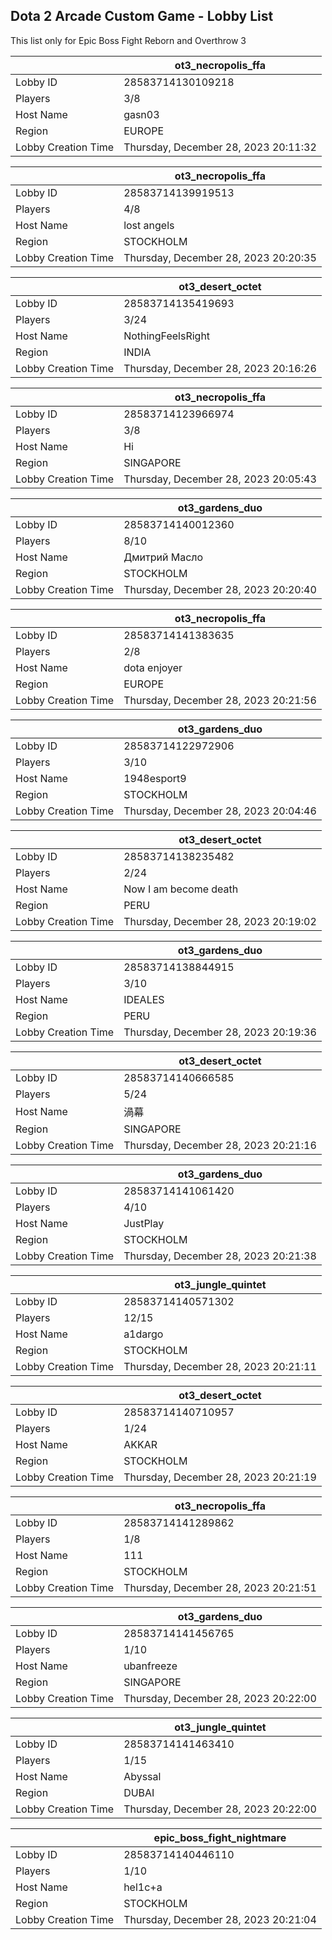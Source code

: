 ## Dota 2 Arcade Custom Game - Lobby List

This list only for Epic Boss Fight Reborn and Overthrow 3

|  | ot3_necropolis_ffa |
| ------ | ------ |
| Lobby ID | 28583714130109218 |
| Players | 3/8 |
| Host Name | gasn03 |
| Region | EUROPE |
| Lobby Creation Time | Thursday, December 28, 2023 20:11:32 |


|  | ot3_necropolis_ffa |
| ------ | ------ |
| Lobby ID | 28583714139919513 |
| Players | 4/8 |
| Host Name | lost angels |
| Region | STOCKHOLM |
| Lobby Creation Time | Thursday, December 28, 2023 20:20:35 |


|  | ot3_desert_octet |
| ------ | ------ |
| Lobby ID | 28583714135419693 |
| Players | 3/24 |
| Host Name | NothingFeelsRight |
| Region | INDIA |
| Lobby Creation Time | Thursday, December 28, 2023 20:16:26 |


|  | ot3_necropolis_ffa |
| ------ | ------ |
| Lobby ID | 28583714123966974 |
| Players | 3/8 |
| Host Name | Hi |
| Region | SINGAPORE |
| Lobby Creation Time | Thursday, December 28, 2023 20:05:43 |


|  | ot3_gardens_duo |
| ------ | ------ |
| Lobby ID | 28583714140012360 |
| Players | 8/10 |
| Host Name | Дмитрий Масло |
| Region | STOCKHOLM |
| Lobby Creation Time | Thursday, December 28, 2023 20:20:40 |


|  | ot3_necropolis_ffa |
| ------ | ------ |
| Lobby ID | 28583714141383635 |
| Players | 2/8 |
| Host Name | dota enjoyer |
| Region | EUROPE |
| Lobby Creation Time | Thursday, December 28, 2023 20:21:56 |


|  | ot3_gardens_duo |
| ------ | ------ |
| Lobby ID | 28583714122972906 |
| Players | 3/10 |
| Host Name | 1948esport9 |
| Region | STOCKHOLM |
| Lobby Creation Time | Thursday, December 28, 2023 20:04:46 |


|  | ot3_desert_octet |
| ------ | ------ |
| Lobby ID | 28583714138235482 |
| Players | 2/24 |
| Host Name | Now I am become death |
| Region | PERU |
| Lobby Creation Time | Thursday, December 28, 2023 20:19:02 |


|  | ot3_gardens_duo |
| ------ | ------ |
| Lobby ID | 28583714138844915 |
| Players | 3/10 |
| Host Name | IDEALES |
| Region | PERU |
| Lobby Creation Time | Thursday, December 28, 2023 20:19:36 |


|  | ot3_desert_octet |
| ------ | ------ |
| Lobby ID | 28583714140666585 |
| Players | 5/24 |
| Host Name | 渦幕 |
| Region | SINGAPORE |
| Lobby Creation Time | Thursday, December 28, 2023 20:21:16 |


|  | ot3_gardens_duo |
| ------ | ------ |
| Lobby ID | 28583714141061420 |
| Players | 4/10 |
| Host Name | JustPlay |
| Region | STOCKHOLM |
| Lobby Creation Time | Thursday, December 28, 2023 20:21:38 |


|  | ot3_jungle_quintet |
| ------ | ------ |
| Lobby ID | 28583714140571302 |
| Players | 12/15 |
| Host Name | a1dargo |
| Region | STOCKHOLM |
| Lobby Creation Time | Thursday, December 28, 2023 20:21:11 |


|  | ot3_desert_octet |
| ------ | ------ |
| Lobby ID | 28583714140710957 |
| Players | 1/24 |
| Host Name | AKKAR |
| Region | STOCKHOLM |
| Lobby Creation Time | Thursday, December 28, 2023 20:21:19 |


|  | ot3_necropolis_ffa |
| ------ | ------ |
| Lobby ID | 28583714141289862 |
| Players | 1/8 |
| Host Name | 111 |
| Region | STOCKHOLM |
| Lobby Creation Time | Thursday, December 28, 2023 20:21:51 |


|  | ot3_gardens_duo |
| ------ | ------ |
| Lobby ID | 28583714141456765 |
| Players | 1/10 |
| Host Name | ubanfreeze |
| Region | SINGAPORE |
| Lobby Creation Time | Thursday, December 28, 2023 20:22:00 |


|  | ot3_jungle_quintet |
| ------ | ------ |
| Lobby ID | 28583714141463410 |
| Players | 1/15 |
| Host Name | Abyssal |
| Region | DUBAI |
| Lobby Creation Time | Thursday, December 28, 2023 20:22:00 |


|  | epic_boss_fight_nightmare |
| ------ | ------ |
| Lobby ID | 28583714140446110 |
| Players | 1/10 |
| Host Name | hel1c+a |
| Region | STOCKHOLM |
| Lobby Creation Time | Thursday, December 28, 2023 20:21:04 |



